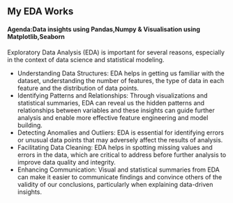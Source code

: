 <h2>My EDA Works</h2>
<h4>Agenda:Data insights using Pandas,Numpy & Visualisation using Matplotlib,Seaborn</h4>
<p>Exploratory Data Analysis (EDA) is important for several reasons, especially in the context of data science and statistical modeling.
  
- Understanding Data Structures: EDA helps in getting us familiar with the dataset, understanding the number of features, the type of data in each feature and the distribution of data points. 
- Identifying Patterns and Relationships: Through visualizations and statistical summaries, EDA can reveal us the hidden patterns and relationships between variables and these insights can guide further analysis and enable more effective feature engineering and model building.
- Detecting Anomalies and Outliers: EDA is essential for identifying errors or unusual data points that may adversely affect the results of analysis.
- Facilitating Data Cleaning: EDA helps in spotting missing values and errors in the data, which are critical to address before further analysis to improve data quality and integrity.
- Enhancing Communication: Visual and statistical summaries from EDA can make it easier to communicate findings and convince others of the validity of our conclusions, particularly when explaining data-driven insights.
